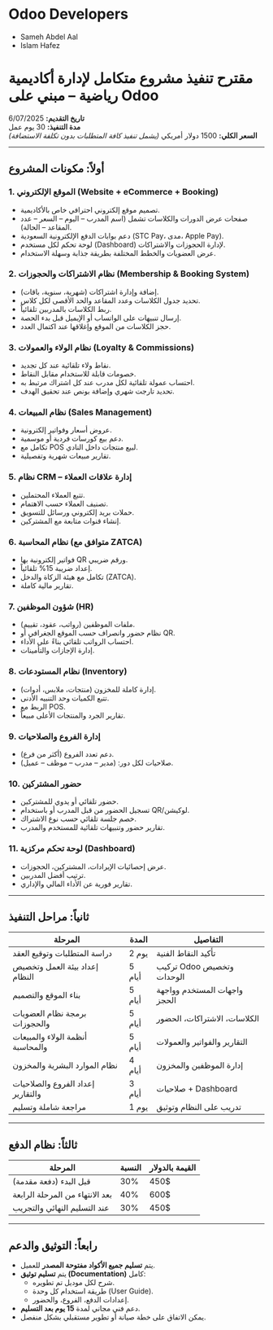 # Odoo Developers 
- Sameh Abdel Aal
- Islam Hafez
# مقترح تنفيذ مشروع متكامل لإدارة أكاديمية رياضية – مبني على Odoo

**تاريخ التقديم:** 6/07/2025  
**مدة التنفيذ:** 30 يوم عمل  
**السعر الكلي:** 1500 دولار أمريكي *(يشمل تنفيذ كافة المتطلبات بدون تكلفة الاستضافة)*  

---

## أولاً: مكونات المشروع

### 1. الموقع الإلكتروني (Website + eCommerce + Booking)
- تصميم موقع إلكتروني احترافي خاص بالأكاديمية.
- صفحات عرض الدورات والكلاسات تشمل (اسم المدرب – اليوم – السعر – عدد المقاعد – الحالة).
- دعم بوابات الدفع الإلكترونية السعودية (STC Pay، مدى، Apple Pay).
- لوحة تحكم لكل مستخدم (Dashboard) لإدارة الحجوزات والاشتراكات.
- عرض العضويات والخطط المختلفة بطريقة جذابة وسهلة الاستخدام.

### 2. نظام الاشتراكات والحجوزات (Membership & Booking System)
- إضافة وإدارة اشتراكات (شهرية، سنوية، باقات).
- تحديد جدول الكلاسات وعدد المقاعد والحد الأقصى لكل كلاس.
- ربط الكلاسات بالمدربين تلقائياً.
- إرسال تنبيهات على الواتساب أو الإيميل قبل بدء الحصة.
- حجز الكلاسات من الموقع وإغلاقها عند اكتمال العدد.

### 3. نظام الولاء والعمولات (Loyalty & Commissions)
- نقاط ولاء تلقائية عند كل تجديد.
- خصومات قابلة للاستخدام مقابل النقاط.
- احتساب عمولة تلقائية لكل مدرب عند كل اشتراك مرتبط به.
- تحديد تارجت شهري وإضافة بونص عند تحقيق الهدف.

### 4. نظام المبيعات (Sales Management)
- عروض أسعار وفواتير إلكترونية.
- دعم بيع كورسات فردية أو موسمية.
- تكامل مع POS لبيع منتجات داخل النادي.
- تقارير مبيعات شهرية وتفصيلية.

### 5. نظام CRM – إدارة علاقات العملاء
- تتبع العملاء المحتملين.
- تصنيف العملاء حسب الاهتمام.
- حملات بريد إلكتروني ورسائل للتسويق.
- إنشاء قنوات متابعة مع المشتركين.

### 6. نظام المحاسبة (متوافق مع ZATCA)
- فواتير إلكترونية بها QR ورقم ضريبي.
- إعداد ضريبة 15% تلقائياً.
- تكامل مع هيئة الزكاة والدخل (ZATCA).
- تقارير مالية كاملة.

### 7. شؤون الموظفين (HR)
- ملفات الموظفين (رواتب، عقود، تقييم).
- نظام حضور وانصراف حسب الموقع الجغرافي أو QR.
- احتساب الرواتب تلقائي بناءً على الأداء.
- إدارة الإجازات والتأمينات.

### 8. نظام المستودعات (Inventory)
- إدارة كاملة للمخزون (منتجات، ملابس، أدوات).
- تتبع الكميات وحد التنبيه الأدنى.
- الربط مع POS.
- تقارير الجرد والمنتجات الأعلى مبيعاً.

### 9. إدارة الفروع والصلاحيات
- دعم تعدد الفروع (أكثر من فرع).
- صلاحيات لكل دور: (مدير – مدرب – موظف – عميل).

### 10. حضور المشتركين
- حضور تلقائي أو يدوي للمشتركين.
- تسجيل الحضور من قبل المدرب أو باستخدام QR/لوكيشن.
- خصم جلسة تلقائي حسب نوع الاشتراك.
- تقارير حضور وتنبيهات تلقائية للمستخدم والمدرب.

### 11. لوحة تحكم مركزية (Dashboard)
- عرض إحصائيات الإيرادات، المشتركين، الحجوزات.
- ترتيب أفضل المدربين.
- تقارير فورية عن الأداء المالي والإداري.

---

## ثانياً: مراحل التنفيذ

| المرحلة                          | المدة     | التفاصيل                                 |
|----------------------------------|-----------|-------------------------------------------|
| دراسة المتطلبات وتوقيع العقد     | 2 يوم     | تأكيد النقاط الفنية                      |
| إعداد بيئة العمل وتخصيص النظام  | 5 أيام    | تركيب Odoo وتخصيص الوحدات                |
| بناء الموقع والتصميم            | 5 أيام    | واجهات المستخدم وواجهة الحجز             |
| برمجة نظام العضويات والحجوزات   | 5 أيام    | الكلاسات، الاشتراكات، الحضور             |
| أنظمة الولاء والمبيعات والمحاسبة| 5 أيام    | التقارير والفواتير والعمولات            |
| نظام الموارد البشرية والمخزون    | 4 أيام    | إدارة الموظفين والمخزون                  |
| إعداد الفروع والصلاحيات والتقارير| 3 أيام   | صلاحيات + Dashboard                      |
| مراجعة شاملة وتسليم             | 1 يوم     | تدريب على النظام وتوثيق                  |

---

## ثالثاً: نظام الدفع

| المرحلة                        | النسبة | القيمة بالدولار |
|--------------------------------|--------|------------------|
| قبل البدء (دفعة مقدمة)         | 30%    | 450$             |
| بعد الانتهاء من المرحلة الرابعة | 40%    | 600$             |
| عند التسليم النهائي والتجريب   | 30%    | 450$             |

---

## رابعاً: التوثيق والدعم

- يتم **تسليم جميع الأكواد مفتوحة المصدر** للعميل.
- يتم **تسليم توثيق (Documentation)** كامل:
  - شرح لكل موديل تم تطويره.
  - طريقة استخدام كل وحدة (User Guide).
  - إعدادات الدفع، الفروع، والحضور.
- دعم فني مجاني لمدة **15 يوم بعد التسليم**.
- يمكن الاتفاق على خطة صيانة أو تطوير مستقبلي بشكل منفصل.
